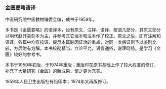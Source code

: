 ### 金匮要略语译

中医研究院中医教材编委会编，成书于1959年。

本书是《金匮要略》的语译本，设有原文、注释、语译、按语几部分，其原文部分以明代赵开美刻本为主，并参考其它版本和注本作了校正。原文之后，即有注解和语译，各篇中均有按语，提示本篇脉因证治的重点，对同一类病证则予以鉴别比较，方后附有方解。本书校勘精当，立论平允，语言通俗，说理晓畅，是学习《金匮》较好的参考书。

本书于1959年初版，于1974年重版；重版时在原书基础上作了较大程度的修订，补充了大量研究《金匮》的新成果，使之更为充实。

1959年人民卫生出版社有铅印本；1974年又再版修订。
